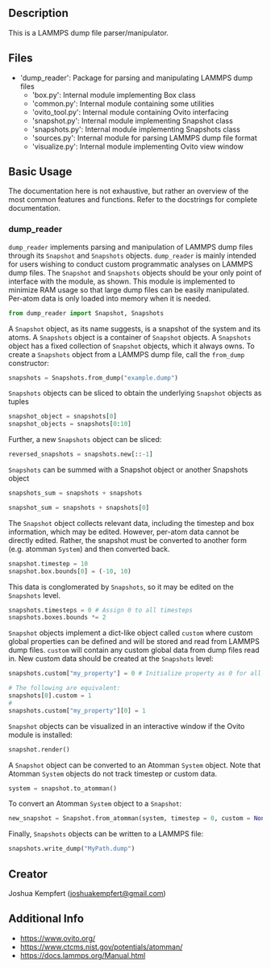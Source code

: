 ## Description
This is a LAMMPS dump file parser/manipulator.

## Files 
- 'dump_reader': Package for parsing and manipulating LAMMPS dump files
	- 'box.py': Internal module implementing Box class
	- 'common.py': Internal module containing some utilities
	- 'ovito_tool.py': Internal module containing Ovito interfacing
	- 'snapshot.py': Internal module implementing Snapshot class
	- 'snapshots.py': Internal module implementing Snapshots class
	- 'sources.py': Internal module for parsing LAMMPS dump file format
	- 'visualize.py': Internal module implementing Ovito view window

## Basic Usage
The documentation here is not exhaustive, but rather an overview of the most common features and functions. Refer to the docstrings for complete documentation.

### dump_reader

`dump_reader` implements parsing and manipulation of LAMMPS dump files through its `Snapshot` and `Snapshots` objects. `dump_reader` is mainly intended for users wishing to conduct custom programmatic analyses on LAMMPS dump files. The `Snapshot` and `Snapshots` objects should be your only point of interface with the module, as shown. This module is implemented to minimize RAM usage so that large dump files can be easily manipulated. Per-atom data is only loaded into memory when it is needed.

```python
from dump_reader import Snapshot, Snapshots
```

A `Snapshot` object, as its name suggests, is a snapshot of the system and its atoms. A `Snapshots` object is a container of `Snapshot` objects. A `Snapshots` object has a fixed collection of `Snapshot` objects, which it always owns. To create a `Snapshots` object from a LAMMPS dump file, call the `from_dump` constructor:

```python
snapshots = Snapshots.from_dump("example.dump")
```

`Snapshots` objects can be sliced to obtain the underlying `Snapshot` objects as tuples

```python
snapshot_object = snapshots[0]
snapshot_objects = snapshots[0:10]
```

Further, a new `Snapshots` object can be sliced:

```python
reversed_snapshots = snapshots.new[::-1]
```

`Snapshots` can be summed with a Snapshot object or another Snapshots object

```python
snapshots_sum = snapshots + snapshots

snapshot_sum = snapshots + snapshots[0]
```

The `Snapshot` object collects relevant data, including the timestep and box information, which may be edited. However, per-atom data cannot be directly edited. Rather, the snapshot must be converted to another form (e.g. atomman `System`) and then converted back.

```python
snapshot.timestep = 10
snapshot.box.bounds[0] = (-10, 10)
```

This data is conglomerated by `Snapshots`, so it may be edited on the `Snapshots` level.

```python
snapshots.timesteps = 0 # Assign 0 to all timesteps
snapshots.boxes.bounds *= 2
```

`Snapshot` objects implement a dict-like object called `custom` where custom global properties can be defined and will be stored and read from LAMMPS dump files. `custom` will contain any custom global data from dump files read in. New custom data should be created at the `Snapshots` level:

```python
snapshots.custom["my_property"] = 0 # Initialize property as 0 for all snapshots

# The following are equivalent:
snapshots[0].custom = 1
#
snapshots.custom["my_property"][0] = 1
```

`Snapshot` objects can be visualized in an interactive window if the Ovito module is installed:

```python
snapshot.render()
```

A `Snapshot` object can be converted to an Atomman `System` object. Note that Atomman `System` objects do not track timestep or custom data.

```python
system = snapshot.to_atomman()
```

To convert an Atomman `System` object to a `Snapshot`:

```python
new_snapshot = Snapshot.from_atomman(system, timestep = 0, custom = None)
```

Finally, `Snapshots` objects can be written to a LAMMPS file:

```python
snapshots.write_dump("MyPath.dump")
```

## Creator
Joshua Kempfert (joshuakempfert@gmail.com)

## Additional Info
- https://www.ovito.org/
- https://www.ctcms.nist.gov/potentials/atomman/
- https://docs.lammps.org/Manual.html

